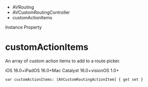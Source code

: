 

- AVRouting
- AVCustomRoutingController
-  customActionItems 

Instance Property

# customActionItems

An array of custom action items to add to a route picker.

iOS 16.0+iPadOS 16.0+Mac Catalyst 16.0+visionOS 1.0+

``` source
var customActionItems: [AVCustomRoutingActionItem] { get set }
```

